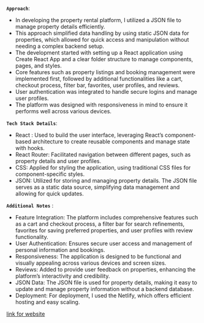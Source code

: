 **`Approach`**:
   * In developing the property rental platform, I utilized a JSON file to manage property details efficiently.
   * This approach simplified data handling by using static JSON data for properties, which allowed for quick access and manipulation without needing a complex
     backend setup.
   * The development started with setting up a React application using Create React App and a clear folder structure to manage components, pages, and styles.
   * Core features such as property listings and booking management were implemented first, followed by additional functionalities like a cart, checkout process,
     filter bar, favorites, user profiles, and reviews.
   * User authentication was integrated to handle secure logins and manage user profiles.
   * The platform was designed with responsiveness in mind to ensure it performs well across various devices.

**`Tech Stack Details`**:
  * React : Used to build the user interface, leveraging React’s component-based architecture to create reusable components and manage state with hooks.
  * React Router: Facilitated navigation between different pages, such as property details and user profiles.
  * CSS: Applied for styling the application, using traditional CSS files for component-specific styles.
  * JSON: Utilized for storing and managing property details. The JSON file serves as a static data source, simplifying data management and allowing for quick
    updates.

**`Additional Notes`** :
  * Feature Integration: The platform includes comprehensive features such as a cart and checkout process, a filter bar for search refinements, favorites for
    saving preferred properties, and user profiles with review functionality.
  * User Authentication: Ensures secure user access and management of personal information and bookings.
  * Responsiveness: The application is designed to be functional and visually appealing across various devices and screen sizes.
  * Reviews: Added to provide user feedback on properties, enhancing the platform’s interactivity and credibility.
  * JSON Data: The JSON file is used for property details, making it easy to update and manage property information without a backend database.
  * Deployment: For deployment, I used the  Netlify, which offers efficient hosting and easy scaling.

[link for website](https://totality-rental-platform.netlify.app/)

